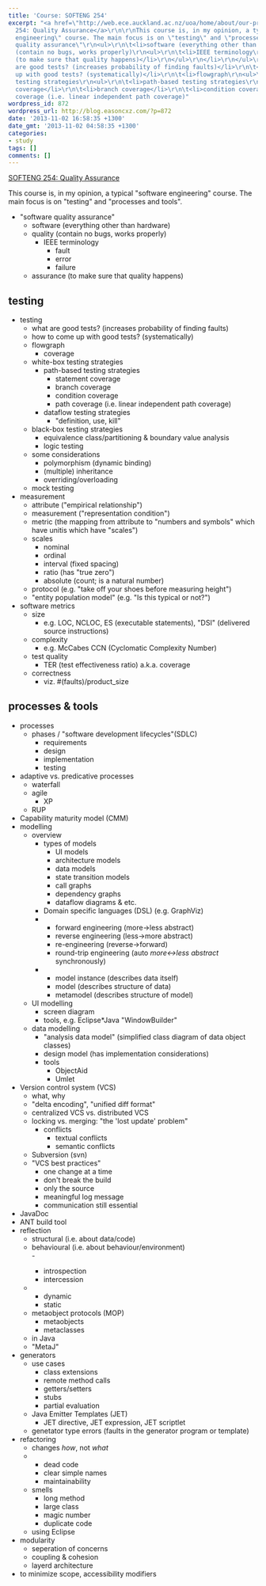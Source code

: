 ```yaml
---
title: 'Course: SOFTENG 254'
excerpt: "<a href=\"http://web.ece.auckland.ac.nz/uoa/home/about/our-programmes-and-courses/our-courses/softeng-courses\">SOFTENG
  254: Quality Assurance</a>\r\n\r\nThis course is, in my opinion, a typical \"software
  engineering\" course. The main focus is on \"testing\" and \"processes and tools\".\r\n<ul>\r\n\t<li>\"software
  quality assurance\"\r\n<ul>\r\n\t<li>software (everything other than hardware)</li>\r\n\t<li>quality
  (contain no bugs, works properly)\r\n<ul>\r\n\t<li>IEEE terminology\r\n<ul>\r\n\t<li>fault</li>\r\n\t<li>error</li>\r\n\t<li>failure</li>\r\n</ul>\r\n</li>\r\n</ul>\r\n</li>\r\n\t<li>assurance
  (to make sure that quality happens)</li>\r\n</ul>\r\n</li>\r\n</ul>\r\n<h2>testing</h2>\r\n<ul>\r\n\t<li>testing\r\n<ul>\r\n\t<li>what
  are good tests? (increases probability of finding faults)</li>\r\n\t<li>how to come
  up with good tests? (systematically)</li>\r\n\t<li>flowgraph\r\n<ul>\r\n\t<li>coverage</li>\r\n</ul>\r\n</li>\r\n\t<li>white-box
  testing strategies\r\n<ul>\r\n\t<li>path-based testing strategies\r\n<ul>\r\n\t<li>statement
  coverage</li>\r\n\t<li>branch coverage</li>\r\n\t<li>condition coverage</li>\r\n\t<li>path
  coverage (i.e. linear independent path coverage)"
wordpress_id: 872
wordpress_url: http://blog.easoncxz.com/?p=872
date: '2013-11-02 16:58:35 +1300'
date_gmt: '2013-11-02 04:58:35 +1300'
categories:
- study
tags: []
comments: []
---
```

<p><a href="http://web.ece.auckland.ac.nz/uoa/home/about/our-programmes-and-courses/our-courses/softeng-courses">SOFTENG 254: Quality Assurance</a></p>
<p>This course is, in my opinion, a typical "software engineering" course. The main focus is on "testing" and "processes and tools".</p>
<ul>
<li>"software quality assurance"
<ul>
<li>software (everything other than hardware)</li>
<li>quality (contain no bugs, works properly)
<ul>
<li>IEEE terminology
<ul>
<li>fault</li>
<li>error</li>
<li>failure</li>
</ul>
</li>
</ul>
</li>
<li>assurance (to make sure that quality happens)</li>
</ul>
</li>
</ul>
<h2>testing</h2>
<ul>
<li>testing
<ul>
<li>what are good tests? (increases probability of finding faults)</li>
<li>how to come up with good tests? (systematically)</li>
<li>flowgraph
<ul>
<li>coverage</li>
</ul>
</li>
<li>white-box testing strategies
<ul>
<li>path-based testing strategies
<ul>
<li>statement coverage</li>
<li>branch coverage</li>
<li>condition coverage</li>
<li>path coverage (i.e. linear independent path coverage)<a id="more"></a><a id="more-872"></a></li>
</ul>
</li>
<li>dataflow testing strategies
<ul>
<li>"definition, use, kill"</li>
</ul>
</li>
</ul>
</li>
<li>black-box testing strategies
<ul>
<li>equivalence class/partitioning &amp; boundary value analysis</li>
<li>logic testing</li>
</ul>
</li>
<li>some considerations
<ul>
<li>polymorphism (dynamic binding)</li>
<li>(multiple) inheritance</li>
<li>overriding/overloading</li>
</ul>
</li>
<li>mock testing</li>
</ul>
</li>
<li>measurement
<ul>
<li>attribute ("empirical relationship")</li>
<li>measurement ("representation condition")</li>
<li>metric (the mapping from attribute to "numbers and symbols" which have unitis which have "scales")</li>
<li>scales
<ul>
<li>nominal</li>
<li>ordinal</li>
<li>interval (fixed spacing)</li>
<li>ratio (has "true zero")</li>
<li>absolute (count; is a natural number)</li>
</ul>
</li>
<li>protocol (e.g. "take off your shoes before measuring height")</li>
<li>"entity population model" (e.g. "Is this typical or not?")</li>
</ul>
</li>
<li>software metrics
<ul>
<li>size
<ul>
<li>e.g. LOC, NCLOC, ES (executable statements), "DSI" (delivered source instructions)</li>
</ul>
</li>
<li>complexity
<ul>
<li>e.g. McCabes CCN (Cyclomatic Complexity Number)</li>
</ul>
</li>
<li>test quality
<ul>
<li>TER (test effectiveness ratio) a.k.a. coverage</li>
</ul>
</li>
<li>correctness
<ul>
<li>viz. #(faults)/product_size</li>
</ul>
</li>
</ul>
</li>
</ul>
<h2>processes &amp; tools</h2>
<ul>
<li>processes
<ul>
<li>phases / "software development lifecycles"(SDLC)
<ul>
<li>requirements</li>
<li>design</li>
<li>implementation</li>
<li>testing</li>
</ul>
</li>
</ul>
</li>
<li>adaptive vs. predicative processes
<ul>
<li>waterfall</li>
<li>agile
<ul>
<li>XP</li>
</ul>
</li>
<li>RUP</li>
</ul>
</li>
<li>Capability maturity model (CMM)</li>
<li>modelling
<ul>
<li>overview
<ul>
<li>types of models
<ul>
<li>UI models</li>
<li>architecture models</li>
<li>data models</li>
<li>state transition models</li>
<li>call graphs</li>
<li>dependency graphs</li>
<li>dataflow diagrams &amp; etc.</li>
</ul>
</li>
<li>Domain specific languages (DSL) (e.g. GraphViz)</li>
<li>
<ul>
<li>forward engineering (more-&gt;less abstract)</li>
<li>reverse engineering (less-&gt;more abstract)</li>
<li>re-engineering (reverse-&gt;forward)</li>
<li>round-trip engineering (auto <em>more&lt;-&gt;less abstract</em> synchronously)</li>
</ul>
</li>
<li>
<ul>
<li>model instance (describes data itself)</li>
<li>model (describes structure of data)</li>
<li>metamodel (describes structure of model)</li>
</ul>
</li>
</ul>
</li>
<li>UI modelling
<ul>
<li>screen diagram</li>
<li>tools, e.g. Eclipse*Java "WindowBuilder"</li>
</ul>
</li>
<li>data modelling
<ul>
<li>"analysis data model" (simplified class diagram of data object classes)</li>
<li>design model (has implementation considerations)</li>
<li>tools
<ul>
<li>ObjectAid</li>
<li>Umlet</li>
</ul>
</li>
</ul>
</li>
</ul>
</li>
<li>Version control system (VCS)
<ul>
<li>what, why</li>
<li>"delta encoding", "unified diff format"</li>
<li>centralized VCS vs. distributed VCS</li>
<li>locking vs. merging: "the 'lost update' problem"
<ul>
<li>conflicts
<ul>
<li>textual conflicts</li>
<li>semantic conflicts</li>
</ul>
</li>
</ul>
</li>
<li>Subversion (svn)</li>
<li>"VCS best practices"
<ul>
<li>one change at a time</li>
<li>don't break the build</li>
<li>only the source</li>
<li>meaningful log message</li>
<li>communication still essential</li>
</ul>
</li>
</ul>
</li>
<li>JavaDoc</li>
<li>ANT build tool</li>
<li>reflection
<ul>
<li>structural (i.e. about data/code)</li>
<li>behavioural (i.e. about behaviour/environment)<br />
-</p>
<ul>
<li>introspection</li>
<li>intercession</li>
</ul>
</li>
<li>
<ul>
<li>dynamic</li>
<li>static</li>
</ul>
</li>
<li>metaobject protocols (MOP)
<ul>
<li>metaobjects</li>
<li>metaclasses</li>
</ul>
</li>
<li>in Java</li>
<li>"MetaJ"</li>
</ul>
</li>
<li>generators
<ul>
<li>use cases
<ul>
<li>class extensions</li>
<li>remote method calls</li>
<li>getters/setters</li>
<li>stubs</li>
<li>partial evaluation</li>
</ul>
</li>
<li>Java Emitter Templates (JET)
<ul>
<li>JET directive, JET expression, JET scriptlet</li>
</ul>
</li>
<li>genetator type errors (faults in the generator program or template)</li>
</ul>
</li>
<li>refactoring
<ul>
<li>changes <em>how</em>, not <em>what</em></li>
<li>
<ul>
<li>dead code</li>
<li>clear simple names</li>
<li>maintainability</li>
</ul>
</li>
<li>smells
<ul>
<li>long method</li>
<li>large class</li>
<li>magic number</li>
<li>duplicate code</li>
</ul>
</li>
<li>using Eclipse</li>
</ul>
</li>
<li>modularity
<ul>
<li>seperation of concerns</li>
<li>coupling &amp; cohesion</li>
<li>layerd architecture</li>
</ul>
</li>
<li>to minimize scope, accessibility modifiers</li>
</ul>
